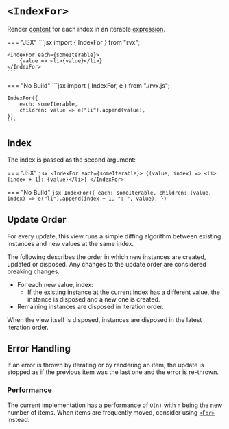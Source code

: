 # `<IndexFor>`
Render [content](../elements.md#content) for each index in an iterable [expression](../signals.md#expressions).

=== "JSX"
	```jsx
	import { IndexFor } from "rvx";

	<IndexFor each={someIterable}>
		{value => <li>{value}</li>}
	</IndexFor>
	```

=== "No Build"
	```jsx
	import { IndexFor, e } from "./rvx.js";

	IndexFor({
		each: someIterable,
		children: value => e("li").append(value),
	})
	```

## Index
The index is passed as the second argument:

=== "JSX"
	```jsx
	<IndexFor each={someIterable}>
		{(value, index) => <li>{index + 1}: {value}</li>}
	</IndexFor>
	```

=== "No Build"
	```jsx
	IndexFor({
		each: someIterable,
		children: (value, index) => e("li").append(index + 1, ": ", value),
	})
	```

## Update Order
For every update, this view runs a simple diffing algorithm between existing instances and new values at the same index.

The following describes the order in which new instances are created, updated or disposed. Any changes to the update order are considered breaking changes.

+ For each new value, index:
	+ If the existing instance at the current index has a different value, the instance is disposed and a new one is created.
+ Remaining instances are disposed in iteration order.

When the view itself is disposed, instances are disposed in the latest iteration order.

## Error Handling
If an error is thrown by iterating or by rendering an item, the update is stopped as if the previous item was the last one and the error is re-thrown.

### Performance
The current implementation has a performance of `O(n)` with `n` being the new number of items. When items are frequently moved, consider using [`<For>`](./for.md) instead.
